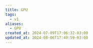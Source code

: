 ```yaml
---
title: GPU
tags:
  - v1
aliases:
  - GPU
created_at: 2024-07-09T17:06:32-03:00
updated_at: 2024-08-06T17:49:59-03:00
---
```



